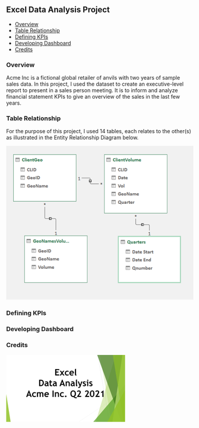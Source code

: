 ## Excel Data Analysis Project

- [Overview](#overview-id)
- [Table Relationship](#pipeline-id)
- [Defining KPIs](#kpi-id)
- [Developing Dashboard](#dashboard-id)
- [Credits](#credits-id)

### Overview
Acme Inc is a fictional global retailer of anvils with two years of sample sales data.
In this project, I used the dataset to create an executive-level report to present in a sales person meeting. It is to inform and analyze financial statement KPIs to give an overview of the sales in the last few years.

### Table Relationship
For the purpose of this project, I used 14 tables, each relates to the other(s) as illustrated in the Entity Relationship Diagram below. 

![Table Relationship](https://github.com/CyclopeLab/Portfolio/blob/main/Images/Relationships.PNG)


### Defining KPIs


### Developing Dashboard


### Credits

[![App Screenshot](https://github.com/CyclopeLab/Portfolio/blob/main/Images/Excel%20Data%20Analysys_SM.png)](https://github.com/CyclopeLab/Portfolio/blob/main/ACME.md)


